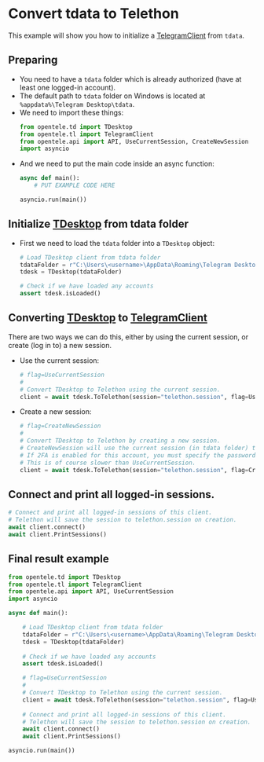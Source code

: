 # Convert tdata to Telethon
This example will show you how to initialize a [TelegramClient][TelegramClient] from `tdata`.

## Preparing
- You need to have a `tdata` folder which is already authorized (have at least one logged-in account).
- The default path to `tdata` folder on Windows is located at `%appdata%\Telegram Desktop\tdata`.
- We need to import these things:
    ```python
    from opentele.td import TDesktop
    from opentele.tl import TelegramClient
    from opentele.api import API, UseCurrentSession, CreateNewSession
    import asyncio
    ```
- And we need to put the main code inside an async function:
    ```python
    async def main():
        # PUT EXAMPLE CODE HERE

    asyncio.run(main())
    ```


## Initialize [TDesktop][TDesktop] from tdata folder
- First we need to load the `tdata` folder into a `TDesktop` object:
    ```python
    # Load TDesktop client from tdata folder
    tdataFolder = r"C:\Users\<username>\AppData\Roaming\Telegram Desktop\tdata"
    tdesk = TDesktop(tdataFolder)
    
    # Check if we have loaded any accounts
    assert tdesk.isLoaded()
    ```

## Converting [TDesktop][TDesktop] to [TelegramClient][TelegramClient]
There are two ways we can do this, either by using the current session, or create (log in to) a new session.

- Use the current session:
    ```python
    # flag=UseCurrentSession
    #
    # Convert TDesktop to Telethon using the current session.
    client = await tdesk.ToTelethon(session="telethon.session", flag=UseCurrentSession)
    ```
- Create a new session:
    ```python
    # flag=CreateNewSession
    #
    # Convert TDesktop to Telethon by creating a new session.
    # CreateNewSession will use the current session (in tdata folder) to authorize a new session using QR Login.
    # If 2FA is enabled for this account, you must specify the password via the password argument.
    # This is of course slower than UseCurrentSession.
    client = await tdesk.ToTelethon(session="telethon.session", flag=CreateNewSession)
    ```

## Connect and print all logged-in sessions.
```python
# Connect and print all logged-in sessions of this client.
# Telethon will save the session to telethon.session on creation.
await client.connect()
await client.PrintSessions()
```

## Final result example
```python
from opentele.td import TDesktop
from opentele.tl import TelegramClient
from opentele.api import API, UseCurrentSession
import asyncio

async def main():

    # Load TDesktop client from tdata folder
    tdataFolder = r"C:\Users\<username>\AppData\Roaming\Telegram Desktop\tdata"
    tdesk = TDesktop(tdataFolder)
    
    # Check if we have loaded any accounts
    assert tdesk.isLoaded()

    # flag=UseCurrentSession
    #
    # Convert TDesktop to Telethon using the current session.
    client = await tdesk.ToTelethon(session="telethon.session", flag=UseCurrentSession)
    
    # Connect and print all logged-in sessions of this client.
    # Telethon will save the session to telethon.session on creation.
    await client.connect()
    await client.PrintSessions()

asyncio.run(main())
```

[TelegramClient]: https://opentele.readthedocs.io/en/latest/documentation/telethon/telegramclient/#class-telegramclient
[TDesktop]: https://opentele.readthedocs.io/en/latest/documentation/telegram-desktop/tdesktop/#class-tdesktop